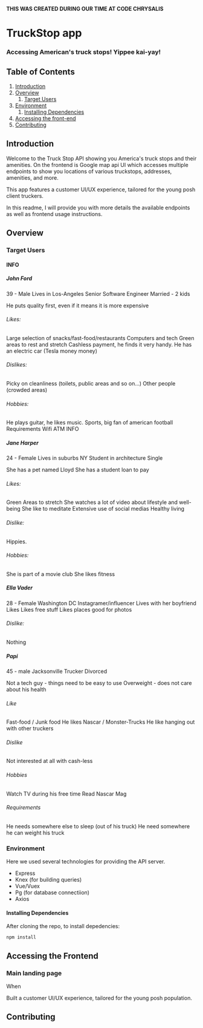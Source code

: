 ****THIS WAS CREATED DURING OUR TIME AT CODE CHRYSALIS****

# TruckStop app
### Accessing American's truck stops! Yippee kai-yay!



## Table of Contents

1.  [Introduction](#introduction)
1.  [Overview](#overview)
    1. [Target Users](#target-users)     
3.  [Environment](#environment)
    1.  [Installing Dependencies](#installing-dependencies)
4. [Accessing the front-end](#accessing-the-front-end)
5.  [Contributing](#contributing)


## Introduction

Welcome to the Truck Stop API showing you America's truck stops and their amenities. On the frontend is Google map api UI 
which accesses multiple endpoints to show you locations of various truckstops, addresses, amenities, and more. 

This app features a customer UI/UX experience, tailored for the young posh client truckers. 

In this readme, I will provide you with more details the available endpoints as well as frontend usage instructions. 

## Overview

### Target Users

#### INFO

##### John Ford
39 - Male
Lives in Los-Angeles
Senior Software Engineer
Married - 2 kids

He puts quality first, even if it means it is more expensive

###### Likes:
Large selection of snacks/fast-food/restaurants
Computers and tech
Green areas to rest and stretch
Cashless payment, he finds it very handy.
He has an electric car (Tesla money money)


###### Dislikes:

Picky on cleanliness (toilets, public areas and so on...)
Other people (crowded areas)


###### Hobbies:
He plays guitar, he likes music.
Sports, big fan of american football
Requirements
Wifi
ATM
INFO



##### Jane Harper
24 - Female
Lives in suburbs NY
Student in architecture
Single 

She has a pet named Lloyd
She has a student loan to pay


###### Likes:
Green Areas to stretch 
She watches a lot of video about lifestyle and well-being
She like to meditate
Extensive use of social medias
Healthy living


###### Dislike:

Hippies.


###### Hobbies:
She is part of a movie club
She likes fitness



##### Ella Vader
28 - Female
Washington DC
Instagramer/influencer
Lives with her boyfriend
Likes
Likes free stuff
Likes places good for photos


###### Dislike:

Nothing

##### Papi
45 - male
Jacksonville
Trucker
Divorced

Not a tech guy - things need to be easy to use
Overweight - does not care about his health


###### Like
Fast-food / Junk food
He likes Nascar / Monster-Trucks
He like hanging out with other truckers


###### Dislike

Not interested at all with cash-less


###### Hobbies

Watch TV during his free time
Read Nascar Mag


###### Requirements

He needs somewhere else to sleep (out of his truck)
He need somewhere he can weight his truck


### Environment

Here we used several technologies for providing the API server. 

* Express
* Knex (for building queries)
* Vue/Vuex
* Pg (for database connectiion)
* Axios

#### Installing Dependencies

After cloning the repo, to install depedencies:

```shell
npm install
```

## Accessing the Frontend

### Main landing page

When 


Built a customer UI/UX experience, tailored for the young posh population. 




## Contributing
